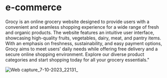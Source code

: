 

# e-commerce

Grocy is an online grocery website designed to provide users with a convenient and seamless shopping experience for a wide range of fresh and organic products. The website features an intuitive user interface, showcasing high-quality fruits, vegetables, dairy, meat, and pantry items. With an emphasis on freshness, sustainability, and easy payment options, Grocy aims to meet users' daily needs while offering free delivery and a secure online shopping environment. Explore our diverse product categories and start shopping today for all your grocery essentials."

![Web capture_7-10-2023_22131_](https://github.com/afiya067/e-commerce/assets/122664723/bc5a0767-71eb-4b3f-a9a0-1ff5cb8c85a5)

